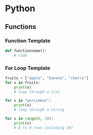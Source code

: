 # Python

## Functions

### Function Template

```Python
def functionname():
    # code
```

### For Loop Template

```Python
fruits = ["apple", "banana", "cherry"]
for x in fruits:
    print(x)
    # loop through a list

for x in "persimmon":
    print(x)
    # loop through a string

for x in range(0, 10):
    print(x)
    # 0 to 9 (not including 10)
```